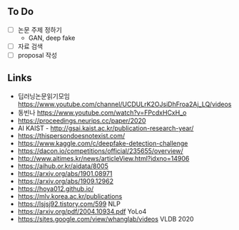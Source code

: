 ## To Do 

*   [ ] 논문 주제 정하기
    *   GAN, deep fake
*   [ ] 자료 검색
*   [ ] proposal 작성

## Links

*   딥러닝논문읽기모임 https://www.youtube.com/channel/UCDULrK2OJsiDhFroa2Aj_LQ/videos
*   동빈나 https://www.youtube.com/watch?v=FPcdxHCxH_o
*   https://proceedings.neurips.cc/paper/2020
*   AI KAIST - http://gsai.kaist.ac.kr/publication-research-year/
*   https://thispersondoesnotexist.com/
*   https://www.kaggle.com/c/deepfake-detection-challenge
*   https://dacon.io/competitions/official/235655/overview/
*   http://www.aitimes.kr/news/articleView.html?idxno=14906
*   https://aihub.or.kr/aidata/8005
*   https://arxiv.org/abs/1901.08971
*   https://arxiv.org/abs/1909.12962
*   https://hoya012.github.io/
*   https://mlv.korea.ac.kr/publications
*   https://lsjsj92.tistory.com/599 NLP
*   https://arxiv.org/pdf/2004.10934.pdf YoLo4
*   https://sites.google.com/view/whanglab/videos VLDB 2020
